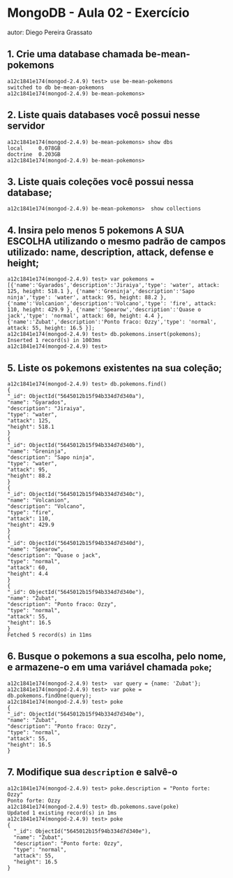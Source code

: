 # MongoDB - Aula 02 - Exercício
autor: Diego Pereira Grassato

## 1. Crie uma database chamada be-mean-pokemons

```
a12c1841e174(mongod-2.4.9) test> use be-mean-pokemons
switched to db be-mean-pokemons
a12c1841e174(mongod-2.4.9) be-mean-pokemons>

```

## 2. Liste quais databases você possui nesse servidor

```
a12c1841e174(mongod-2.4.9) be-mean-pokemons> show dbs
local     0.078GB
doctrine  0.203GB
a12c1841e174(mongod-2.4.9) be-mean-pokemons>
```

## 3. Liste quais coleções você possui nessa database;

```
a12c1841e174(mongod-2.4.9) be-mean-pokemons>  show collections

```

## 4. Insira pelo menos 5 pokemons A SUA ESCOLHA utilizando o mesmo padrão de campos utilizado: name, description, attack, defense e height;

```
a12c1841e174(mongod-2.4.9) test> var pokemons = [{'name':'Gyarados','description':'Jiraiya','type': 'water', attack: 125, height: 518.1 }, {'name':'Greninja','description':'Sapo ninja','type': 'water', attack: 95, height: 88.2 }, {'name':'Volcanion','description':'Volcano','type': 'fire', attack: 110, height: 429.9 }, {'name':'Spearow','description':'Quase o jack','type': 'normal', attack: 60, height: 4.4 }, {'name':'Zubat','description':'Ponto fraco: Ozzy','type': 'normal', attack: 55, height: 16.5 }];
a12c1841e174(mongod-2.4.9) test> db.pokemons.insert(pokemons);
Inserted 1 record(s) in 1003ms
a12c1841e174(mongod-2.4.9) test>
```

## 5. Liste os pokemons existentes na sua coleção;

  ```
  a12c1841e174(mongod-2.4.9) test> db.pokemons.find()
{
  "_id": ObjectId("5645012b15f94b334d7d340a"),
  "name": "Gyarados",
  "description": "Jiraiya",
  "type": "water",
  "attack": 125,
  "height": 518.1
}
{
  "_id": ObjectId("5645012b15f94b334d7d340b"),
  "name": "Greninja",
  "description": "Sapo ninja",
  "type": "water",
  "attack": 95,
  "height": 88.2
}
{
  "_id": ObjectId("5645012b15f94b334d7d340c"),
  "name": "Volcanion",
  "description": "Volcano",
  "type": "fire",
  "attack": 110,
  "height": 429.9
}
{
  "_id": ObjectId("5645012b15f94b334d7d340d"),
  "name": "Spearow",
  "description": "Quase o jack",
  "type": "normal",
  "attack": 60,
  "height": 4.4
}
{
  "_id": ObjectId("5645012b15f94b334d7d340e"),
  "name": "Zubat",
  "description": "Ponto fraco: Ozzy",
  "type": "normal",
  "attack": 55,
  "height": 16.5
}
Fetched 5 record(s) in 11ms

  ```

## 6. Busque o pokemons a sua escolha, pelo nome, e armazene-o em uma variável chamada `poke`;

  ```
  a12c1841e174(mongod-2.4.9) test>  var query = {name: 'Zubat'};
a12c1841e174(mongod-2.4.9) test> var poke = db.pokemons.findOne(query);
a12c1841e174(mongod-2.4.9) test> poke
{
  "_id": ObjectId("5645012b15f94b334d7d340e"),
  "name": "Zubat",
  "description": "Ponto fraco: Ozzy",
  "type": "normal",
  "attack": 55,
  "height": 16.5
}
```

## 7. Modifique sua `description` e salvê-o

  ```
  a12c1841e174(mongod-2.4.9) test> poke.description = "Ponto forte: Ozzy"
  Ponto forte: Ozzy
  a12c1841e174(mongod-2.4.9) test> db.pokemons.save(poke)
  Updated 1 existing record(s) in 1ms
  a12c1841e174(mongod-2.4.9) test> poke
  {
    "_id": ObjectId("5645012b15f94b334d7d340e"),
    "name": "Zubat",
    "description": "Ponto forte: Ozzy",
    "type": "normal",
    "attack": 55,
    "height": 16.5
  }
```
